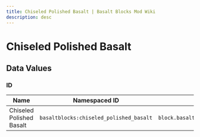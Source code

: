 ```yaml
---
title: Chiseled Polished Basalt | Basalt Blocks Mod Wiki
description: desc
---
```


# Chiseled Polished Basalt

<InvSlot id="basaltblocks:chiseled_polished_basalt" />

## Data Values

### ID

| Name                     | Namespaced ID                           | Translation Key                               |
| ------------------------ | --------------------------------------- | --------------------------------------------- |
| Chiseled Polished Basalt | `basaltblocks:chiseled_polished_basalt` | `block.basaltblocks.chiseled_polished_basalt` |
